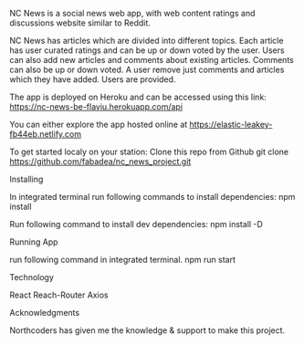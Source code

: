 
NC News is a social news web app, with web content ratings and discussions website similar to Reddit.

NC News has articles which are divided into different topics. Each article has user curated ratings and can be up or down voted by the user. Users can also add new articles and comments about existing articles. Comments can also be up or down voted. A user remove just comments and articles which they have added. Users are provided.

The app is deployed on Heroku and can be accessed using this link:
https://nc-news-be-flaviu.herokuapp.com/api

You can either explore the app hosted online at
https://elastic-leakey-fb44eb.netlify.com



To get started localy on your station: Clone this repo from Github
git clone https://github.com/fabadea/nc_news_project.git

Installing

In integrated terminal run following commands to install dependencies:
npm install

Run following command to install dev dependencies:
npm install -D

Running App

run following command in integrated terminal.
npm run start

Technology

React
Reach-Router
Axios

Acknowledgments

Northcoders has given me the knowledge & support to make this project.
